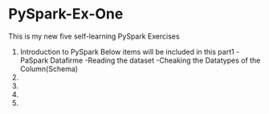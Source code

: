 # PySpark-Ex-One

This is my new five self-learning PySpark Exercises
1) Introduction to PySpark
  Below items will be included in this part1
  -PaSpark Datafirme
  -Reading the dataset
  -Cheaking the Datatypes of the Column(Schema)
2) 
3)
4)
5)
